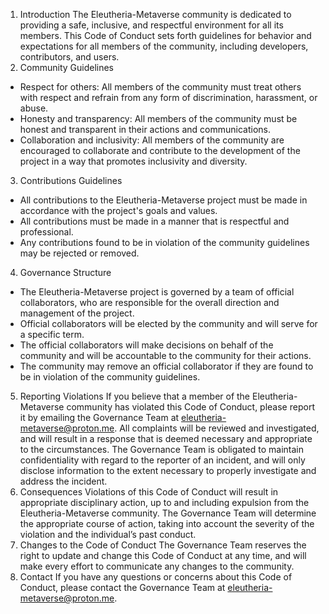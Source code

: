 1. Introduction
The Eleutheria-Metaverse community is dedicated to providing a safe, inclusive, and respectful environment for all its members. This Code of Conduct sets forth guidelines for behavior and expectations for all members of the community, including developers, contributors, and users.
2. Community Guidelines
* Respect for others: All members of the community must treat others with respect and refrain from any form of discrimination, harassment, or abuse.
* Honesty and transparency: All members of the community must be honest and transparent in their actions and communications.
* Collaboration and inclusivity: All members of the community are encouraged to collaborate and contribute to the development of the project in a way that promotes inclusivity and diversity.
3. Contributions Guidelines
* All contributions to the Eleutheria-Metaverse project must be made in accordance with the project's goals and values.
* All contributions must be made in a manner that is respectful and professional.
* Any contributions found to be in violation of the community guidelines may be rejected or removed.
4. Governance Structure
* The Eleutheria-Metaverse project is governed by a team of official collaborators, who are responsible for the overall direction and management of the project.
* Official collaborators will be elected by the community and will serve for a specific term.
* The official collaborators will make decisions on behalf of the community and will be accountable to the community for their actions.
* The community may remove an official collaborator if they are found to be in violation of the community guidelines.
5. Reporting Violations
If you believe that a member of the Eleutheria-Metaverse community has violated this Code of Conduct, please report it by emailing the Governance Team at eleutheria-metaverse@proton.me. All complaints will be reviewed and investigated, and will result in a response that is deemed necessary and appropriate to the circumstances. The Governance Team is obligated to maintain confidentiality with regard to the reporter of an incident, and will only disclose information to the extent necessary to properly investigate and address the incident.
6. Consequences
Violations of this Code of Conduct will result in appropriate disciplinary action, up to and including expulsion from the Eleutheria-Metaverse community. The Governance Team will determine the appropriate course of action, taking into account the severity of the violation and the individual’s past conduct.
7. Changes to the Code of Conduct
The Governance Team reserves the right to update and change this Code of Conduct at any time, and will make every effort to communicate any changes to the community.
8. Contact
If you have any questions or concerns about this Code of Conduct, please contact the Governance Team at eleutheria-metaverse@proton.me.
